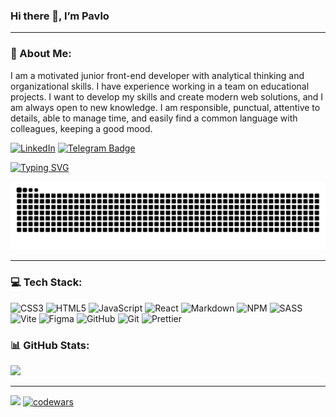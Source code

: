 ### Hi there 👋, I’m Pavlo
---
### 💫 About Me:

I am a motivated junior front-end developer with analytical thinking and organizational skills. I have experience working in a team on educational projects. I want to develop my skills and create modern web solutions, and I am always open to new knowledge. I am responsible, punctual, attentive to details, able to manage time, and easily find a common language with colleagues, keeping a good mood.

[![LinkedIn](https://img.shields.io/badge/LinkedIn-%230077B5.svg?logo=linkedin&logoColor=white)](https://www.linkedin.com/in/pavlo-chernichenko-03698a337)
[![Telegram Badge](https://img.shields.io/badge/-Telegram-blue?style=flat&logo=Telegram&logoColor=white)](https://t.me/Pavlo_Chernichenko)

[![Typing SVG](https://readme-typing-svg.herokuapp.com?font=Fira+Code&size=16&duration=2500&pause=1000&color=0DBC63&multiline=true&width=435&height=68&lines=oykss%3A~%24+status;I'm+a+junior+frontend+developer;oykss%3A~%24+clear)](https://git.io/typing-svg)

<picture>
  <source media="(prefers-color-scheme: dark)" srcset="https://raw.githubusercontent.com/oykss/oykss/output/github-contribution-grid-snake-dark.svg">
  <source media="(prefers-color-scheme: light)" srcset="https://raw.githubusercontent.com/oykss/oykss/output/github-contribution-grid-snake.svg">
  <img alt="github contribution grid snake animation" src="https://raw.githubusercontent.com/oykss/oykss/output/github-contribution-grid-snake.svg">
</picture>

---

### 💻 Tech Stack:
![CSS3](https://img.shields.io/badge/css3-%231572B6.svg?style=for-the-badge&logo=css3&logoColor=white) ![HTML5](https://img.shields.io/badge/html5-%23E34F26.svg?style=for-the-badge&logo=html5&logoColor=white) ![JavaScript](https://img.shields.io/badge/javascript-%23323330.svg?style=for-the-badge&logo=javascript&logoColor=%23F7DF1E) ![React](https://img.shields.io/badge/react-%2320232a.svg?style=for-the-badge&logo=react&logoColor=%2361DAFB) ![Markdown](https://img.shields.io/badge/markdown-%23000000.svg?style=for-the-badge&logo=markdown&logoColor=white) ![NPM](https://img.shields.io/badge/NPM-%23CB3837.svg?style=for-the-badge&logo=npm&logoColor=white) ![SASS](https://img.shields.io/badge/SASS-hotpink.svg?style=for-the-badge&logo=SASS&logoColor=white) ![Vite](https://img.shields.io/badge/vite-%23646CFF.svg?style=for-the-badge&logo=vite&logoColor=white) ![Figma](https://img.shields.io/badge/figma-%23F24E1E.svg?style=for-the-badge&logo=figma&logoColor=white) ![GitHub](https://img.shields.io/badge/github-%23121011.svg?style=for-the-badge&logo=github&logoColor=white) ![Git](https://img.shields.io/badge/git-%23F05033.svg?style=for-the-badge&logo=git&logoColor=white) ![Prettier](https://img.shields.io/badge/prettier-%23F7B93E.svg?style=for-the-badge&logo=prettier&logoColor=black)

### 📊 GitHub Stats:

![](https://github-readme-stats.vercel.app/api/top-langs/?username=oykss&theme=dark&hide_border=true&include_all_commits=true&count_private=true&layout=compact)

---

[![](https://visitcount.itsvg.in/api?id=oykss&icon=8&color=6)](https://visitcount.itsvg.in) 
[![codewars](https://www.codewars.com/users/oykss/badges/micro)](https://www.codewars.com/users/oykss) 
